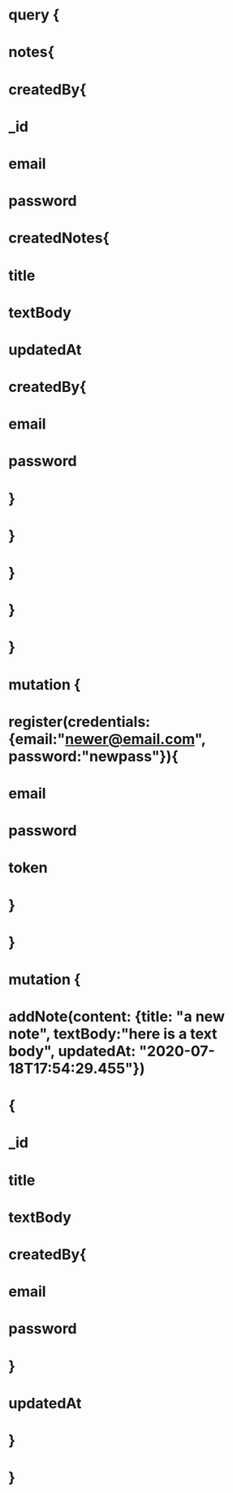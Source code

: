 # query {

#   notes{

#     createdBy{
# 	_id
#      email
#       password

#       createdNotes{

#         title

#         textBody
#         updatedAt

#         createdBy{

#           email

#           password

#         }

#       }

#     }

#   }

# }

# mutation {
#   register(credentials: {email:"newer@email.com", password:"newpass"}){
#     email
#     password
#     token
#   }
# }

# mutation {
#   addNote(content: {title: "a new note", textBody:"here is a text body", updatedAt: "2020-07-18T17:54:29.455"})
#   {
#     _id
#     title
#     textBody
#     createdBy{
#       email
#       password
#     }
#     updatedAt
#   }
# }
